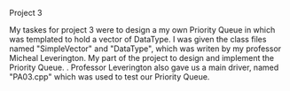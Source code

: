 Project 3

My taskes for project 3 were to design a my own Priority Queue in which was templated to hold a vector of DataType. I was given the class files named "SimpleVector" and "DataType", which was writen by my professor Micheal Leverington. My part of the project to design and implement the Priority Queue. . Professor Leverington also gave us a main driver, named "PA03.cpp" which was used to test our Priority Queue.
